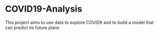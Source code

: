 # COVID19-Analysis
This project aims  to use data to explore COVID9 and to build a model that can predict its future plans
